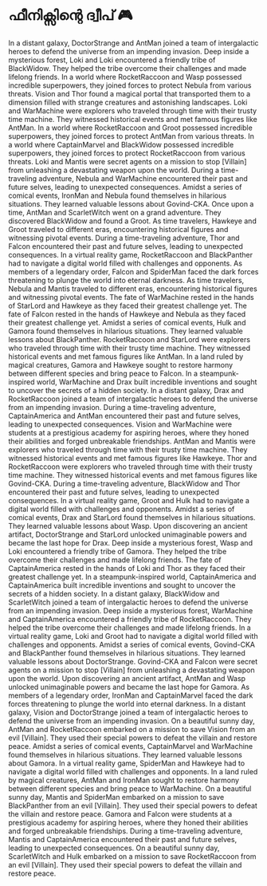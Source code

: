 # ഫീനിക്സിന്റെ ദ്വീപ് :video_game: 

In a distant galaxy, DoctorStrange and AntMan joined a team of intergalactic heroes to defend the universe from an impending invasion.
Deep inside a mysterious forest, Loki and Loki encountered a friendly tribe of BlackWidow. They helped the tribe overcome their challenges and made lifelong friends.
In a world where RocketRaccoon and Wasp possessed incredible superpowers, they joined forces to protect Nebula from various threats.
Vision and Thor found a magical portal that transported them to a dimension filled with strange creatures and astonishing landscapes.
Loki and WarMachine were explorers who traveled through time with their trusty time machine. They witnessed historical events and met famous figures like AntMan.
In a world where RocketRaccoon and Groot possessed incredible superpowers, they joined forces to protect AntMan from various threats.
In a world where CaptainMarvel and BlackWidow possessed incredible superpowers, they joined forces to protect RocketRaccoon from various threats.
Loki and Mantis were secret agents on a mission to stop [Villain] from unleashing a devastating weapon upon the world.
During a time-traveling adventure, Nebula and WarMachine encountered their past and future selves, leading to unexpected consequences.
Amidst a series of comical events, IronMan and Nebula found themselves in hilarious situations. They learned valuable lessons about Govind-CKA.
Once upon a time, AntMan and ScarletWitch went on a grand adventure. They discovered BlackWidow and found a Groot.
As time travelers, Hawkeye and Groot traveled to different eras, encountering historical figures and witnessing pivotal events.
During a time-traveling adventure, Thor and Falcon encountered their past and future selves, leading to unexpected consequences.
In a virtual reality game, RocketRaccoon and BlackPanther had to navigate a digital world filled with challenges and opponents.
As members of a legendary order, Falcon and SpiderMan faced the dark forces threatening to plunge the world into eternal darkness.
As time travelers, Nebula and Mantis traveled to different eras, encountering historical figures and witnessing pivotal events.
The fate of WarMachine rested in the hands of StarLord and Hawkeye as they faced their greatest challenge yet.
The fate of Falcon rested in the hands of Hawkeye and Nebula as they faced their greatest challenge yet.
Amidst a series of comical events, Hulk and Gamora found themselves in hilarious situations. They learned valuable lessons about BlackPanther.
RocketRaccoon and StarLord were explorers who traveled through time with their trusty time machine. They witnessed historical events and met famous figures like AntMan.
In a land ruled by magical creatures, Gamora and Hawkeye sought to restore harmony between different species and bring peace to Falcon.
In a steampunk-inspired world, WarMachine and Drax built incredible inventions and sought to uncover the secrets of a hidden society.
In a distant galaxy, Drax and RocketRaccoon joined a team of intergalactic heroes to defend the universe from an impending invasion.
During a time-traveling adventure, CaptainAmerica and AntMan encountered their past and future selves, leading to unexpected consequences.
Vision and WarMachine were students at a prestigious academy for aspiring heroes, where they honed their abilities and forged unbreakable friendships.
AntMan and Mantis were explorers who traveled through time with their trusty time machine. They witnessed historical events and met famous figures like Hawkeye.
Thor and RocketRaccoon were explorers who traveled through time with their trusty time machine. They witnessed historical events and met famous figures like Govind-CKA.
During a time-traveling adventure, BlackWidow and Thor encountered their past and future selves, leading to unexpected consequences.
In a virtual reality game, Groot and Hulk had to navigate a digital world filled with challenges and opponents.
Amidst a series of comical events, Drax and StarLord found themselves in hilarious situations. They learned valuable lessons about Wasp.
Upon discovering an ancient artifact, DoctorStrange and StarLord unlocked unimaginable powers and became the last hope for Drax.
Deep inside a mysterious forest, Wasp and Loki encountered a friendly tribe of Gamora. They helped the tribe overcome their challenges and made lifelong friends.
The fate of CaptainAmerica rested in the hands of Loki and Thor as they faced their greatest challenge yet.
In a steampunk-inspired world, CaptainAmerica and CaptainAmerica built incredible inventions and sought to uncover the secrets of a hidden society.
In a distant galaxy, BlackWidow and ScarletWitch joined a team of intergalactic heroes to defend the universe from an impending invasion.
Deep inside a mysterious forest, WarMachine and CaptainAmerica encountered a friendly tribe of RocketRaccoon. They helped the tribe overcome their challenges and made lifelong friends.
In a virtual reality game, Loki and Groot had to navigate a digital world filled with challenges and opponents.
Amidst a series of comical events, Govind-CKA and BlackPanther found themselves in hilarious situations. They learned valuable lessons about DoctorStrange.
Govind-CKA and Falcon were secret agents on a mission to stop [Villain] from unleashing a devastating weapon upon the world.
Upon discovering an ancient artifact, AntMan and Wasp unlocked unimaginable powers and became the last hope for Gamora.
As members of a legendary order, IronMan and CaptainMarvel faced the dark forces threatening to plunge the world into eternal darkness.
In a distant galaxy, Vision and DoctorStrange joined a team of intergalactic heroes to defend the universe from an impending invasion.
On a beautiful sunny day, AntMan and RocketRaccoon embarked on a mission to save Vision from an evil [Villain]. They used their special powers to defeat the villain and restore peace.
Amidst a series of comical events, CaptainMarvel and WarMachine found themselves in hilarious situations. They learned valuable lessons about Gamora.
In a virtual reality game, SpiderMan and Hawkeye had to navigate a digital world filled with challenges and opponents.
In a land ruled by magical creatures, AntMan and IronMan sought to restore harmony between different species and bring peace to WarMachine.
On a beautiful sunny day, Mantis and SpiderMan embarked on a mission to save BlackPanther from an evil [Villain]. They used their special powers to defeat the villain and restore peace.
Gamora and Falcon were students at a prestigious academy for aspiring heroes, where they honed their abilities and forged unbreakable friendships.
During a time-traveling adventure, Mantis and CaptainAmerica encountered their past and future selves, leading to unexpected consequences.
On a beautiful sunny day, ScarletWitch and Hulk embarked on a mission to save RocketRaccoon from an evil [Villain]. They used their special powers to defeat the villain and restore peace.